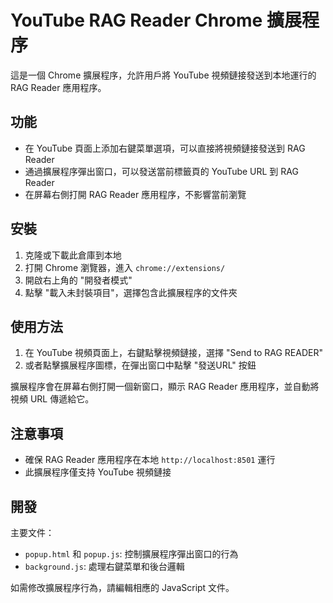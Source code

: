 # YouTube RAG Reader Chrome 擴展程序

這是一個 Chrome 擴展程序，允許用戶將 YouTube 視頻鏈接發送到本地運行的 RAG Reader 應用程序。

## 功能

- 在 YouTube 頁面上添加右鍵菜單選項，可以直接將視頻鏈接發送到 RAG Reader
- 通過擴展程序彈出窗口，可以發送當前標籤頁的 YouTube URL 到 RAG Reader
- 在屏幕右側打開 RAG Reader 應用程序，不影響當前瀏覽

## 安裝

1. 克隆或下載此倉庫到本地
2. 打開 Chrome 瀏覽器，進入 `chrome://extensions/`
3. 開啟右上角的 "開發者模式"
4. 點擊 "載入未封裝項目"，選擇包含此擴展程序的文件夾

## 使用方法

1. 在 YouTube 視頻頁面上，右鍵點擊視頻鏈接，選擇 "Send to RAG READER"
2. 或者點擊擴展程序圖標，在彈出窗口中點擊 "發送URL" 按鈕

擴展程序會在屏幕右側打開一個新窗口，顯示 RAG Reader 應用程序，並自動將視頻 URL 傳遞給它。

## 注意事項

- 確保 RAG Reader 應用程序在本地 `http://localhost:8501` 運行
- 此擴展程序僅支持 YouTube 視頻鏈接

## 開發

主要文件：
- `popup.html` 和 `popup.js`: 控制擴展程序彈出窗口的行為
- `background.js`: 處理右鍵菜單和後台邏輯

如需修改擴展程序行為，請編輯相應的 JavaScript 文件。

